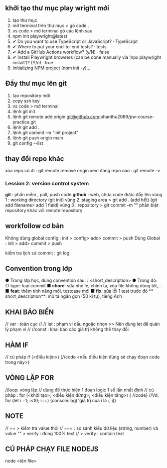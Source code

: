 ## khởi tạo thư mục play wright mới
1. tạo thư mục
2. mở terminal trên thư mục > gõ code .
3. vs code > mở terminal gõ các lệnh sau
4. npm init playwright@latest
5. ✔ Do you want to use TypeScript or JavaScript? · TypeScript
6. ✔ Where to put your end-to-end tests? · tests
7. ✔ Add a GitHub Actions workflow? (y/N) · false
8. ✔ Install Playwright browsers (can be done manually via 'npx playwright install')? (Y/n) · true
9. Initializing NPM project (npm init -y)…


## Đẩy thư mục lên git
1. tạo repository mới
2. copy ssh key
3. vs code > mở terminal
4. lệnh  git init
5. lệnh   git remote add origin git@github.com:phanthu2089/pw-course-practice.git
6. lệnh git add .
7. lệnh  git commit -m "init project"
8. lệnh git push origin main
9. git config --list

## thay đổi repo khác
xóa repo cũ đi : git remote remove origin
xem đang repo nào : git remote -v

### Lession 2: version control system
**git** : phần mềm , pull, push code
**github** : web, chứa code được đẩy lên
vùng 1 : working directory (git init)
vùng 2 :staging area > git add . (add hết) (git add  filename> add 1 field)
vùng 3 : repository > git commit -m ""
phân biệt repository khác với remote repository
## workfollow cơ bản
Không dùng global config :  init > config> add> commit > push
Dùng Global : init > add> commit > push

kiểm tra lịch sử commit : git log
## Convention trong lớp
● Trong lớp học, dùng convention sau: <type>: <short_description>
● Trong đó: ○ type: loại commit
■ **chore**: sửa nhỏ lẻ, chính tả, xóa file không dùng tới,...
■ **feat**: thêm tính năng mới, testcase mới
■ **fix**: sửa lỗi 1 test trước đó
** short_description**: mô tả ngắn gọn (50 kí tự), tiếng Anh


## KHAI BÁO BIẾN
// var : toàn cục
// // let : phạm vi dấu ngoặc nhọn >> Nên dùng let để quản lý phạm vi
// //const : khai báo các giá trị không thể thay đổi

## HÀM IF
// cú pháp if (<điều kiện>) {//code <nếu điều kiện đúng sẽ chạy đoạn code trong này>}
## VÒNG LẶP FOR
//loop: vòng lặp
// dùng để thực hiện 1 đoạn logic 1 số lần nhất định
// cú pháp :  for (<khởi tạo>; <điều kiện dừng>; <điều kiện tăng>) {
//code}
//Vd: for (let i =1; i<10; i++) {console.log("giá trị của i là :, i)}

## NOTE
// == > kiểm tra value thôi
// === : so sánh kiểu dữ liệu (string, number) và value
"" >  verify : đúng 100% text
// > verify : contain text

## CÚ PHÁP CHẠY FILE NODEJS
node <tên file>